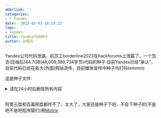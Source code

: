 ```yaml
---
abbrlink: ''
categories:
- - Yandex
date: '2023-02-01 10:19:32'
tags:
- Yandex
title: Yandex代码种子
author: 孙悟元
---
```

Yandex公司代码泄漏，前员工borderline2023在hackforums上泄露了，一个包含(压缩后)44.7GB(48,009,389,734字节)代码的种子
目前Yandex已经“承认”，目前代码已经在各大(外国)网站流传，目前媒体宣传中种子均打码(emmm)

这是种子文件:
<details>
  <summary>请在24小时后删除所有内容</summary>
```
magnet:?xt=urn:btih:7e0ac90b489baee8a823381792ec67d465488fef&dn=yandexarc&tr=udp%3A%2F%2Ftracker.openbittorrent.com%3A80%2Fannounce&tr=udp%3A%2F%2F9.rarbg.to%3A2920&tr=udp%3A%2F%2Ftracker.opentrackr.org%3A1337%2Fannounce&tr=udp%3A%2F%2Fexodus.desync.com%3A6969&tr=udp%3A%2F%2Fbt1.archive.org%3A6969%2Fannounce&tr=udp%3A%2F%2Fbt2.archive.org%3A6969%2Fannounce&tr=udp%3A%2F%2Fopen.demonii.com%3A1337%2Fannounce
```
</details>
<br/>



阿里云盘和百毒网盘都传不了，太大了，大家还是种子下吧，不会下种子的(不是吧不是吧程序猿们)用<a href='https://motrix.app/'>Motrix</a>
